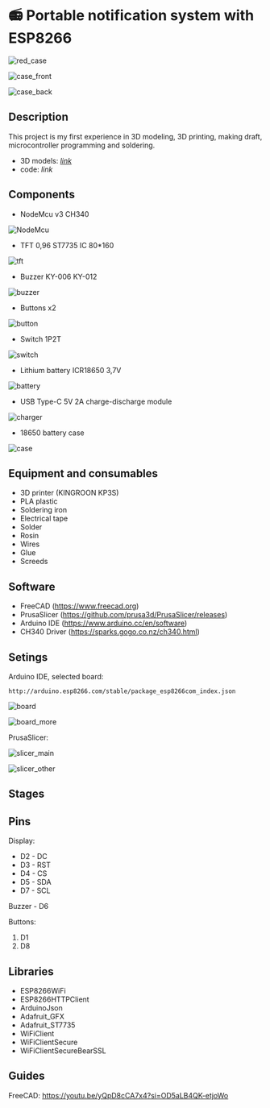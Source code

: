 # 📻 Portable notification system with ESP8266

![red_case](https://github.com/user-attachments/assets/dbedbdee-807c-48a5-8b5c-2789b6ee7eb2)

![case_front](https://github.com/user-attachments/assets/0d579c00-e042-44f2-9a17-e3de25dc6374)

![case_back](https://github.com/user-attachments/assets/52dde88c-b11a-456f-92b8-1ba834443a6f)


## Description
This project is my first experience in 3D modeling, 3D printing, making draft, microcontroller programming and soldering.

- 3D models: [*link*](https://github.com/spacebagel/PortableNotificationCenter_ESP8266/tree/main/3D%20models)
- code: *link*

## Components
- NodeMcu v3 CH340

![NodeMcu](https://github.com/user-attachments/assets/a518ae98-04c3-412c-af66-ca832b69a79a)

- TFT 0,96 ST7735 IC 80*160

![tft](https://github.com/user-attachments/assets/f2653042-fcff-449f-a87f-c2415d406e3f)

- Buzzer KY-006 KY-012
 
![buzzer](https://github.com/user-attachments/assets/798ce2ee-16f0-4e82-aad6-f2f15dd99fee)

- Buttons x2

![button](https://github.com/user-attachments/assets/bd7959df-eb6c-4532-9665-42a2b992ae7b)

- Switch 1P2T

![switch](https://github.com/user-attachments/assets/9275a60a-c271-44ae-b088-2c091feca2a4)

- Lithium battery ICR18650 3,7V

![battery](https://github.com/user-attachments/assets/f993c509-e99c-40ca-8983-61a2c351906c)

- USB Type-C 5V 2A charge-discharge module
 
![charger](https://github.com/user-attachments/assets/56433555-d19b-489a-adc7-6d6defcabd63)

- 18650 battery case

![case](https://github.com/user-attachments/assets/54c35ac4-8c9c-4cfc-9419-1bc02254136f)


## Equipment and consumables
- 3D printer (KINGROON KP3S)
- PLA plastic
- Soldering iron
- Electrical tape
- Solder
- Rosin
- Wires
- Glue
- Screeds

## Software
- FreeCAD (https://www.freecad.org)
- PrusaSlicer (https://github.com/prusa3d/PrusaSlicer/releases)
- Arduino IDE (https://www.arduino.cc/en/software)
- CH340 Driver (https://sparks.gogo.co.nz/ch340.html)

## Setings
Arduino IDE, selected board: 

```
http://arduino.esp8266.com/stable/package_esp8266com_index.json
```

![board](https://github.com/user-attachments/assets/f5383f68-e8d3-464f-8066-7276657e37e0)

![board_more](https://github.com/user-attachments/assets/b3e62740-8841-4b0f-960f-630f44730f5b)


PrusaSlicer: 

![slicer_main](https://github.com/user-attachments/assets/134c0e7f-3a00-4365-b619-8da64940caf3)

![slicer_other](https://github.com/user-attachments/assets/55342bc1-92a6-46e7-a91f-9da44a4564af)


## Stages 


## Pins
Display: 
- D2 - DC 
- D3 - RST
- D4 - CS
- D5 - SDA
- D7 - SCL

Buzzer - D6

Buttons:
1. D1
2. D8

## Libraries
- ESP8266WiFi
- ESP8266HTTPClient
- ArduinoJson
- Adafruit_GFX
- Adafruit_ST7735
- WiFiClient
- WiFiClientSecure
- WiFiClientSecureBearSSL

## Guides

FreeCAD: https://youtu.be/yQpD8cCA7x4?si=OD5aLB4QK-etjoWo
